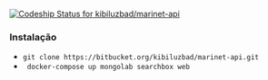 [ ![Codeship Status for kibiluzbad/marinet-api](https://www.codeship.io/projects/3afcfab0-1b1d-0132-6dcc-6652309011f6/status)](https://www.codeship.io/projects/34843)


### Instalação

 * `git clone https://bitbucket.org/kibiluzbad/marinet-api.git`
 * ` docker-compose up mongolab searchbox web`
 
